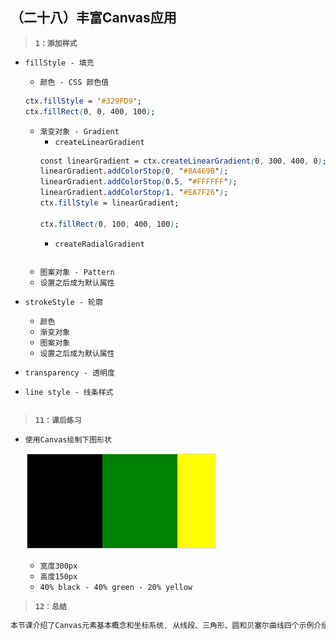##  （二十八）丰富Canvas应用

> **`1：添加样式`**
- `fillStyle - 填充`
    - `颜色 - CSS 颜色值`
    ```css
    ctx.fillStyle = '#329FD9';
    ctx.fillRect(0, 0, 400, 100);
    ```
    - `渐变对象 - Gradient`
        - `createLinearGradient`
        ```css
        const linearGradient = ctx.createLinearGradient(0, 300, 400, 0);
        linearGradient.addColorStop(0, "#8A469B");
        linearGradient.addColorStop(0.5, "#FFFFFF");
        linearGradient.addColorStop(1, "#EA7F26");
        ctx.fillStyle = linearGradient;

        ctx.fillRect(0, 100, 400, 100);
        ```
        - `createRadialGradient`
        ```css
        ```
    - `图案对象 - Pattern`
    - `设置之后成为默认属性`

- `strokeStyle - 轮廓`
    - `颜色`
    - `渐变对象`
    - `图案对象`
    - `设置之后成为默认属性`

- `transparency - 透明度`

- `line style - 线条样式`
```css
```

> **`11：课后练习`**
- `使用Canvas绘制下图形状`

  ![image](./line.png)

  - `宽度300px`
  - `高度150px`
  - `40% black - 40% green - 20% yellow`

> **`12：总结`**
```css
本节课介绍了Canvas元素基本概念和坐标系统, 从线段、三角形、圆和贝塞尔曲线四个示例介绍了Canvas元素的基本绘制方法
```